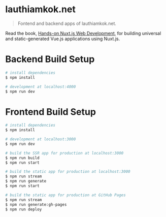 # lauthiamkok.net

> Fontend and backend apps of lauthiamkok.net.

Read the book, [Hands-on Nuxt.js Web Development](https://www.packtpub.com/product/hands-on-nuxt-js-web-development/9781789952698), for building universal and static-generated Vue.js applications using Nuxt.js.

# Backend Build Setup

```bash
# install dependencies
$ npm install

# development at localhost:4000
$ npm run dev
```

# Frontend Build Setup

```bash
# install dependencies
$ npm install

# development at localhost:3000
$ npm run dev

# build the SSR app for production at localhost:3000
$ npm run build
$ npm run start

# build the static app for production at localhost:3000
$ npm run stream
$ npm run generate
$ npm run start

# build the static app for production at GitHub Pages
$ npm run stream
$ npm run generate:gh-pages
$ npm run deploy
```
